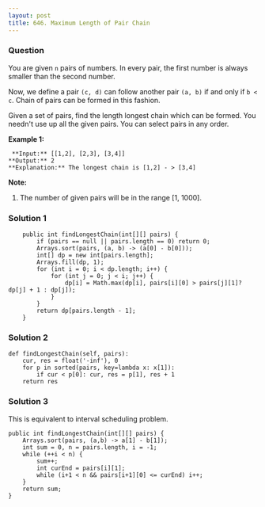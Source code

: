 ```yaml
---
layout: post
title: 646. Maximum Length of Pair Chain
---
```

### Question
You are given `n` pairs of numbers. In every pair, the first number is always
smaller than the second number.

Now, we define a pair `(c, d)` can follow another pair `(a, b)` if and only if
`b < c`. Chain of pairs can be formed in this fashion.

Given a set of pairs, find the length longest chain which can be formed. You
needn't use up all the given pairs. You can select pairs in any order.

 **Example 1:**  

    
    
     **Input:** [[1,2], [2,3], [3,4]]
    **Output:** 2
    **Explanation:** The longest chain is [1,2] - > [3,4]
    

**Note:**  

  1. The number of given pairs will be in the range [1, 1000].

### Solution 1
    
    
        public int findLongestChain(int[][] pairs) {
            if (pairs == null || pairs.length == 0) return 0;
            Arrays.sort(pairs, (a, b) -> (a[0] - b[0]));
            int[] dp = new int[pairs.length];
            Arrays.fill(dp, 1);
            for (int i = 0; i < dp.length; i++) {
                for (int j = 0; j < i; j++) {
                    dp[i] = Math.max(dp[i], pairs[i][0] > pairs[j][1]? dp[j] + 1 : dp[j]);
                }
            }
            return dp[pairs.length - 1];
        }
    


### Solution 2
    
    
    def findLongestChain(self, pairs):
        cur, res = float('-inf'), 0
        for p in sorted(pairs, key=lambda x: x[1]):
            if cur < p[0]: cur, res = p[1], res + 1
        return res


### Solution 3
This is equivalent to interval scheduling problem.

    
    
    public int findLongestChain(int[][] pairs) {
        Arrays.sort(pairs, (a,b) -> a[1] - b[1]);
        int sum = 0, n = pairs.length, i = -1;
        while (++i < n) {
            sum++;
            int curEnd = pairs[i][1];
            while (i+1 < n && pairs[i+1][0] <= curEnd) i++;
        }
        return sum;
    }
    




